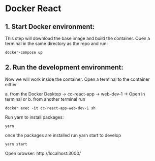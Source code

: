 # Docker React


## 1. Start Docker environment:
This step will download the base image and build the container.
Open a terminal in the same directory as the repo and run:
```
docker-compose up
```


## 2. Run the development environment:
Now we will work inside the container. Open a terminal to the container either 

a. from the Docker Desktop -> cc-react-app -> web-dev-1 -> Open in terminal
or
b. from another terminal run  
```
docker exec -it cc-react-app-web-dev-1 sh
```

Run yarn to install packages:

```
yarn
```

once the packages are installed run yarn start to develop


```
yarn start
```


Open browser:
http://localhost:3000/

